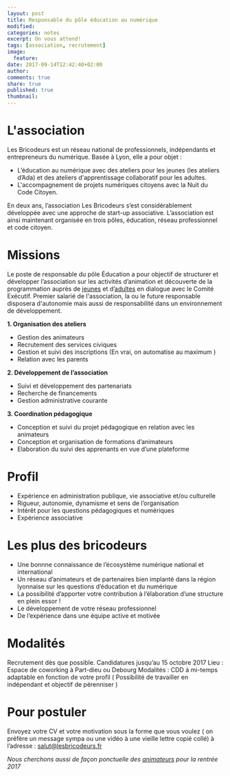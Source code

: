 ```yaml
---
layout: post
title: Responsable du pôle éducation au numérique
modified:
categories: notes
excerpt: On vous attend!
tags: [association, recrutement]
image:
  feature:
date: 2017-09-14T12:42:40+02:00
author: 
comments: true
share: true
published: true
thumbnail: 
---
```


# L'association

Les Bricodeurs est un réseau national de professionnels, indépendants et entrepreneurs du numérique. Basée à Lyon, elle a pour objet : 
* L’éducation au numérique avec des ateliers pour les jeunes (les ateliers d’Ada) et des ateliers d'apprentissage collaboratif pour les adultes.
* L'accompagnement de projets numériques citoyens avec la Nuit du Code Citoyen.

En deux ans, l’association Les Bricodeurs s’est considérablement développée avec une approche de start-up associative. L’association est ainsi maintenant organisée en trois pôles, éducation, réseau professionnel et code citoyen.

# Missions

Le poste de responsable du pôle Éducation a pour objectif de structurer et développer l’association sur les activités d’animation et découverte de la programmation auprès de [jeunes](https://lesbricodeurs.fr/AteliersdAda/) et d’[adultes](https://lesbricodeurs.fr/preecoledunumerique/) en dialogue avec le Comité Exécutif. Premier salarié de l'association, la ou le future responsable disposera d'autonomie mais aussi de responsabilité dans un environnement de développement.

**1. Organisation des ateliers**
* Gestion des animateurs 
* Recrutement des services civiques
* Gestion et suivi des inscriptions (En vrai, on automatise au maximum ) 
* Relation avec les parents

**2. Développement de l’association**
* Suivi et développement des partenariats 
* Recherche de financements
* Gestion administrative courante

**3. Coordination pédagogique**
* Conception et suivi du projet pédagogique en relation avec les animateurs
* Conception et organisation de formations d’animateurs
* Elaboration du suivi des apprenants en vue d’une plateforme

# Profil

* Expérience en administration publique, vie associative et/ou culturelle 
* Rigueur, autonomie, dynamisme et sens de l’organisation
* Intérêt pour les questions pédagogiques et numériques
* Expérience associative

# Les plus des bricodeurs

* Une bonnne connaissance de l’écosystème numérique national et international
* Un réseau d’animateurs et de partenaires bien implanté dans la région lyonnaise sur les questions d’éducation et du numérique
* La possibilité d’apporter votre contribution à l’élaboration d’une structure en plein essor !
* Le développement de votre réseau professionnel
* De l’expérience dans une équipe active et motivée

# Modalités

Recrutement dès que possible. Candidatures jusqu’au 15 octobre 2017
Lieu : Espace de coworking à Part-dieu ou Debourg
Modalités : CDD à mi-temps adaptable en fonction de votre profil ( Possibilité de travailler en indépendant et objectif de pérenniser ) 

# Pour postuler

Envoyez votre CV et votre motivation sous la forme que vous voulez ( on préfère un message sympa ou une vidéo à une vieille lettre copié collé) à l’adresse : [salut@lesbricodeurs.fr](mailto:salut@lesbricodeurs.fr)

*Nous cherchons aussi de façon ponctuelle des [animateurs](http://lesbricodeurs.fr/notes/Les-Bricodeurs-Recrutent-2/) pour la rentrée 2017*
